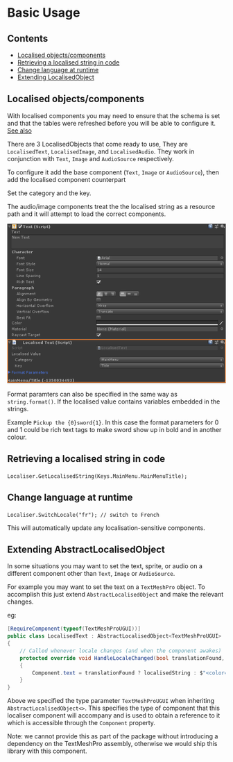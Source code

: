 # Basic Usage

## Contents
* [Localised objects/components](#localised-objectscomponents)
* [Retrieving a localised string in code](#retrieving-a-localised-string-in-code)
* [Change language at runtime](#change-language-at-runtime)
* [Extending LocalisedObject](#extending-localisedobject)

## Localised objects/components
With localised components you may need to ensure that the schema is set and that the tables were refreshed before you will be able to configure it. [See also](https://github.com/dubit/unity-localisation/issues/5)

There are 3 LocalisedObjects that come ready to use, They are `LocalisedText`, `LocalisedImage`, and `LocalisedAudio`.
They work in conjunction with `Text`, `Image` and `AudioSource` respectively.

To configure it add the base component (`Text`, `Image` or `AudioSource`), then add the localised component counterpart

Set the category and the key.

The audio/image components treat the the localised string as a resource path and it will attempt to load the correct components.

![LocalisedText](./localised-text.png)

Format paramters can also be specified in the same way as `string.format()`. If the localised value contains variables embedded in the strings. 

Example `Pickup the {0}sword{1}`. In this case the format parameters for 0 and 1 could be rich text tags to make sword show up in bold and in another colour.

## Retrieving a localised string in code
`Localiser.GetLocalisedString(Keys.MainMenu.MainMenuTitle);`

## Change language at runtime
`Localiser.SwitchLocale("fr"); // switch to French`

This will automatically update any localisation-sensitive components.

## Extending AbstractLocalisedObject
In some situations you may want to set the text, sprite, or audio on a different component other than `Text`, `Image` or `AudioSource`.

For example you may want to set the text on a `TextMeshPro` object. To accomplish this just extend `AbstractLocalisedObject` and make the relevant changes.

eg:

```c#
[RequireComponent(typeof(TextMeshProUGUI))]
public class LocalisedText : AbstractLocalisedObject<TextMeshProUGUI>
{
    // Called whenever locale changes (and when the component awakes)
    protected override void HandleLocaleChanged(bool translationFound, string localisedString)
    {
        Component.text = translationFound ? localisedString : $"<color=red>{localisationKey}</color>";
    }
}
```

Above we specified the type parameter `TextMeshProUGUI` when inheriting `AbstractLocalisedObject<>`.
This specifies the type of component that this localiser component will accompany and is used to obtain a reference to it which is accessible through the `Component` property.

Note: we cannot provide this as part of the package without introducing a dependency on the TextMeshPro assembly, otherwise we would ship this library with this component.
